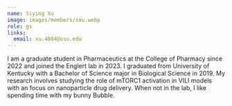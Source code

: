 ```yaml
---
name: Siying Xu
image: images/members/sxu.webp
role: gs
links:
  email: xu.4884@osu.edu
---
```


I am a graduate student in Pharmaceutics at the College of Pharmacy since 2022 and joined the  Englert lab in 2023. I graduated from University of Kentucky with a Bachelor of Science major in Biological Science in 2019. My research involves studying the role of mTORC1 activation in VILI models with an focus on nanoparticle drug delivery. When not in the lab, I like spending time with my bunny Bubble.

